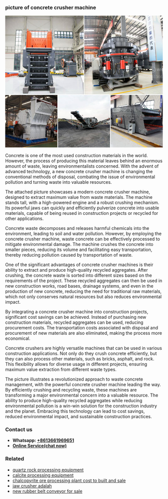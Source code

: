 <h3>picture of concrete crusher machine</h3><img src='1706773476.jpg' alt=''><p>Concrete is one of the most used construction materials in the world. However, the process of producing this material leaves behind an enormous amount of waste, leaving environmentalists concerned. With the advent of advanced technology, a new concrete crusher machine is changing the conventional methods of disposal, combating the issue of environmental pollution and turning waste into valuable resources.</p><p>The attached picture showcases a modern concrete crusher machine, designed to extract maximum value from waste materials. The machine stands tall, with a high-powered engine and a robust crushing mechanism. Its powerful jaws can quickly and efficiently pulverize concrete into usable materials, capable of being reused in construction projects or recycled for other applications.</p><p>Concrete waste decomposes and releases harmful chemicals into the environment, leading to soil and water pollution. However, by employing the concrete crusher machine, waste concrete can be effectively processed to mitigate environmental damage. The machine crushes the concrete into smaller pieces, reducing its volume and facilitating easy transportation, thereby reducing pollution caused by transportation of waste.</p><p>One of the significant advantages of concrete crusher machines is their ability to extract and produce high-quality recycled aggregates. After crushing, the concrete waste is sorted into different sizes based on the requirements of the project. These recycled aggregates can then be used in new construction works, road bases, drainage systems, and even in the production of new concrete, reducing the need for traditional raw materials, which not only conserves natural resources but also reduces environmental impact.</p><p>By integrating a concrete crusher machine into construction projects, significant cost savings can be achieved. Instead of purchasing new construction materials, recycled aggregates can be used, reducing procurement costs. The transportation costs associated with disposal and procurement of new materials are also eliminated, making the process more economical.</p><p>Concrete crushers are highly versatile machines that can be used in various construction applications. Not only do they crush concrete efficiently, but they can also process other materials, such as bricks, asphalt, and rock. This flexibility allows for diverse usage in different projects, ensuring maximum value extraction from different waste types.</p><p>The picture illustrates a revolutionized approach to waste concrete management, with the powerful concrete crusher machine leading the way. By efficiently crushing and recycling waste, these machines are transforming a major environmental concern into a valuable resource. The ability to produce high-quality recycled aggregates while reducing environmental pollution is a win-win solution for the construction industry and the planet. Embracing this technology can lead to cost savings, reduced environmental impact, and sustainable construction practices.</p><h3>Contact us</h3><ul><li><strong>Whatsapp:&nbsp;<a href="https://wa.me/8613661969651">+8613661969651</a></strong></li><li><a href="https://swt.shibang-china.com/?git&amp;zhl&amp;picture of concrete crusher machine"><strong>Online Service(chat now)</strong></a></li></ul><h3>Related</h3><ul><li><a href='quartz rock processing equipment.md'>quartz rock processing equipment</a></li><li><a href='calcite processing equipment.md'>calcite processing equipment</a></li><li><a href='chalcopyrite ore processing plant cost to built and sale.md'>chalcopyrite ore processing plant cost to built and sale</a></li><li><a href='jaw crusher adalah.md'>jaw crusher adalah</a></li><li><a href='new rubber belt conveyor for sale.md'>new rubber belt conveyor for sale</a></li></ul>